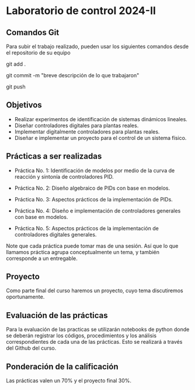 # Laboratorio de control 2024-II

## Comandos Git

Para subir el trabajo realizado, pueden usar los siguientes comandos desde el repositorio de su equipo

git add .

git commit -m "breve descripción de lo que trabajaron"

git push

## Objetivos

* Realizar experimentos de identificación de sistemas dinámicos lineales.
* Diseñar controladores digitales para plantas reales.
* Implementar digitalmente controladores para plantas reales.
* Diseñar e implementar un proyecto para el control de un sistema físico.

## Prácticas a ser realizadas

* Práctica No. 1:  Identificación de modelos por medio de la curva de reacción y sintonía de controladores PID.

* Práctica No. 2:  Diseño algebraico de PIDs con base en modelos.

* Práctica No. 3:  Aspectos prácticos de la implementación de PIDs.

* Práctica No. 4:  Diseño e implementación de controladores generales con base en modelos.

* Práctica No. 5: Aspectos prácticos de la implementación de controladores digitales generales.


Note que cada práctica puede tomar mas de una sesión. Así que lo que llamamos práctica agrupa conceptualmente un tema, y también corresponde a un entregable.

## Proyecto

Como parte final del curso haremos un proyecto, cuyo tema discutiremos oportunamente.


## Evaluación de las prácticas

Para la evaluación de las practicas se utilizarán notebooks de python donde se deberán registrar los códigos, procedimientos y los análisis correspondientes de cada una de las prácticas. Esto se realizará a través del Github del curso.

## Ponderación de la calificación

Las prácticas valen un 70\% y el proyecto final 30\%.

